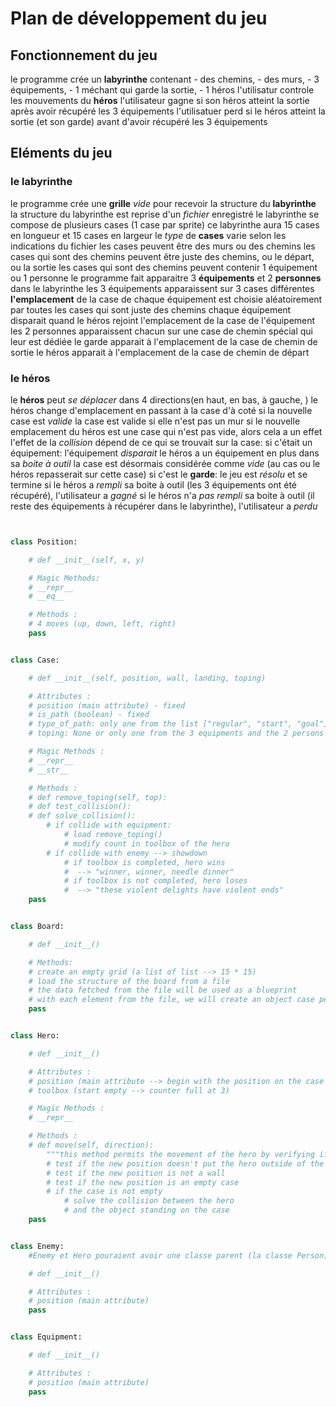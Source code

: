 # Plan de développement du jeu

## Fonctionnement du jeu

le programme crée un **labyrinthe** contenant
    - des chemins,
    - des murs,
    - 3 équipements,
    - 1 méchant qui garde la sortie,
    - 1 héros
l'utilisatur controle les mouvements du **héros**
l'utilisateur gagne si son héros atteint la sortie après avoir récupéré les 3 équipements
l'utilisatuer perd si le héros atteint la sortie (et son garde) avant d'avoir récupéré les 3 équipements

## Eléments du jeu

### le labyrinthe

le programme crée une **grille** *vide* pour recevoir la structure du **labyrinthe**
la structure du labyrinthe est reprise d'un *fichier* enregistré
    le labyrinthe se compose de plusieurs cases (1 case par sprite)
    ce labyrinthe aura 15 cases en longueur et 15 cases en largeur
le *type* de **cases** varie selon les indications du fichier
    les cases peuvent être des murs ou des chemins
    les cases qui sont des chemins peuvent être juste des chemins, ou le départ, ou la sortie
    les cases qui sont des chemins peuvent contenir 1 équipement ou 1 personne 
le programme fait apparaitre 3 **équipements** et 2 **personnes** dans le labyrinthe
    les 3 équipements apparaissent sur 3 cases différentes
        **l'emplacement** de la case de chaque équipement est choisie aléatoirement par toutes les cases qui sont juste des chemins
        chaque équipement disparait quand le héros rejoint l'emplacement de la case de l'équipement
  les 2 personnes apparaissent chacun sur une case de chemin spécial qui leur est dédiée
        le garde apparait à l'emplacement de la case de chemin de sortie
        le héros apparait à l'emplacement de la case de chemin de départ

### le héros

le **héros** peut *se déplacer* dans 4 directions(en haut, en bas, à gauche, )
    le héros change d'emplacement en passant à la case d'à coté si la nouvelle case est *valide*
        la case est valide si elle n'est pas un mur
    si le nouvelle emplacement du héros est une case qui n'est pas vide, alors cela a un effet
        l'effet de la *collision* dépend de ce qui se trouvait sur la case:
        si c'était un équipement:
            l'équipement *disparait*
            le héros a un équipement en plus dans sa *boite à outil*
            la case est désormais considérée comme *vide* (au cas ou le héros repasserait sur cette case)
        si c'est le **garde**:
            le jeu est *résolu* et se termine
            si le héros a *rempli* sa boite à outil (les 3 équipements ont été récupéré), l'utilisateur a *gagné*
            si le héros n'a *pas rempli* sa boite à outil (il reste des équipements à récupérer dans le labyrinthe), l'utilisateur a *perdu*


```python


class Position:

    # def __init__(self, x, y)

    # Magic Methods:
    # __repr__
    # __eq__

    # Methods :
    # 4 moves (up, down, left, right)
    pass


class Case:

    # def __init__(self, position, wall, landing, toping)

    # Attributes :
    # position (main attribute) - fixed
    # is_path (boolean) - fixed
    # type_of_path: only one from the list ["regular", "start", "goal"] - fixed
    # toping: None or only one from the 3 equipments and the 2 persons - not fixed

    # Magic Methods :
    # __repr__
    # __str__

    # Methods :
    # def remove_toping(self, top):
    # def test_collision():
    # def solve_collision():
        # if collide with equipment:
            # load remove_toping()
            # modify count in toolbox of the hero
        # if collide with enemy --> showdown
            # if toolbox is completed, hero wins
            #  --> "winner, winner, needle dinner"
            # if toolbox is not completed, hero loses
            #  --> "these violent delights have violent ends"
    pass


class Board:

    # def __init__()

    # Methods:
    # create an empty grid (a list of list --> 15 * 15)
    # load the structure of the board from a file
    # the data fetched from the file will be used as a blueprint
    # with each element from the file, we will create an object case per element of the list to populate the grid
    pass


class Hero:

    # def __init__()

    # Attributes :
    # position (main attribute --> begin with the position on the case "start")
    # toolbox (start empty --> counter full at 3)

    # Magic Methods :
    # __repr__

    # Methods :
    # def move(self, direction):
        """this method permits the movement of the hero by verifying if the position is a valid one, and by solving eventual collisions with any object standing on the case"""
        # test if the new position doesn't put the hero outside of the board
        # test if the new position is not a wall
        # test if the new position is an empty case
        # if the case is not empty
            # solve the collision between the hero
            # and the object standing on the case
    pass


class Enemy:
    #Enemy et Hero pouraient avoir une classe parent (la classe Person)

    # def __init__()

    # Attributes :
    # position (main attribute)
    pass


class Equipment:

    # def __init__()

    # Attributes :
    # position (main attribute)
    pass


```
